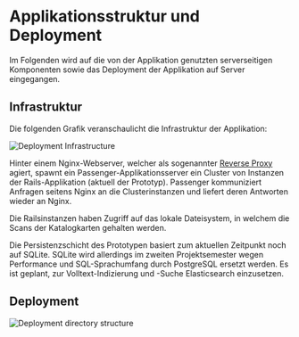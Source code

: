 # Applikationsstruktur und Deployment
Im Folgenden wird auf die von der Applikation genutzten serverseitigen Komponenten sowie das Deployment 
der Applikation auf Server eingegangen.

## Infrastruktur
Die folgenden Grafik veranschaulicht die Infrastruktur der Applikation:

![Deployment Infrastructure](https://github.com/kaphka/htwmusik/blob/master/bilder/diagramme/htwmusic_deployment_infrastructure.png "Deployment Infrastructure")

Hinter einem Nginx-Webserver, welcher als sogenannter [Reverse Proxy](https://en.wikipedia.org/wiki/Reverse_proxy) agiert, spawnt ein Passenger-Applikationsserver ein Cluster von Instanzen der Rails-Applikation (aktuell der Prototyp).
Passenger kommuniziert Anfragen seitens Nginx an die Clusterinstanzen und liefert deren Antworten wieder an Nginx.

Die Railsinstanzen haben Zugriff auf das lokale Dateisystem, in welchem die Scans der Katalogkarten gehalten werden.

Die Persistenzschicht des Prototypen basiert zum aktuellen Zeitpunkt noch auf SQLite. SQLite wird allerdings im zweiten Projektsemester wegen Performance und SQL-Sprachumfang durch PostgreSQL ersetzt werden. Es ist geplant, 
zur Volltext-Indizierung und -Suche Elasticsearch einzusetzen.

## Deployment

![Deployment directory structure](https://github.com/kaphka/htwmusik/blob/master/bilder/diagramme/htwmusic_directory_structure.png "Deployment directory structure")

